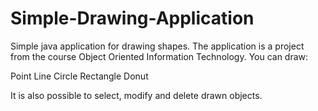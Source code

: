 # Simple-Drawing-Application
Simple java application for drawing shapes. The application is a project from the course Object Oriented Information Technology. You can draw:

Point
Line
Circle
Rectangle
Donut

It is also possible to select, modify and delete drawn objects.
